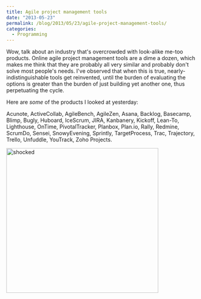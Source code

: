 ```yaml
---
title: Agile project management tools
date: "2013-05-23"
permalink: /blog/2013/05/23/agile-project-management-tools/
categories:
  - Programming
---
```

Wow, talk about an industry that's overcrowded with look-alike me-too products. Online agile project management tools are a dime a dozen, which makes me think that they are probably all very similar and probably don't solve most people's needs. I've observed that when this is true, nearly-indistinguishable tools get reinvented, until the burden of evaluating the options is greater than the burden of just building yet another one, thus perpetuating the cycle.

Here are *some* of the products I looked at yesterday:

Acunote, ActiveCollab, AgileBench, AgileZen, Asana, Backlog, Basecamp, Blimp, Bugly, Huboard, IceScrum, JIRA, Kanbanery, Kickoff, Lean-To, Lighthouse, OnTime, PivotalTracker, Planbox, Plan.io, Rally, Redmine, ScrumDo, Sensei, SnowyEvening, Sprintly, TargetProcess, Trac, Trajectory, Trello, Unfuddle, YouTrack, Zoho Projects.

[<img src="http://www.xaprb.com/media/2013/05/shocked.jpg" alt="shocked" width="400" height="382" class="aligncenter size-full wp-image-3177" />][1]

 [1]: http://www.xaprb.com/media/2013/05/shocked.jpg
